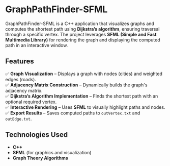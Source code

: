 # GraphPathFinder-SFML

GraphPathFinder-SFML is a C++ application that visualizes graphs and computes the shortest path using **Dijkstra’s algorithm**, ensuring traversal through a specific vertex. The project leverages **SFML (Simple and Fast Multimedia Library)** for rendering the graph and displaying the computed path in an interactive window.

## Features
✅ **Graph Visualization** – Displays a graph with nodes (cities) and weighted edges (roads).  
✅ **Adjacency Matrix Construction** – Dynamically builds the graph's adjacency matrix.  
✅ **Dijkstra’s Algorithm Implementation** – Finds the shortest path with an optional required vertex.  
✅ **Interactive Rendering** – Uses **SFML** to visually highlight paths and nodes.  
✅ **Export Results** – Saves computed paths to `outVertex.txt` and `outEdge.txt`.  

## Technologies Used
- **C++**
- **SFML** (for graphics and visualization)
- **Graph Theory Algorithms**
